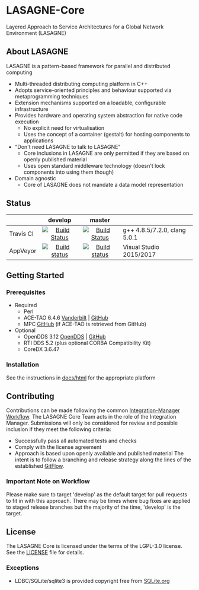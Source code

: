 # LASAGNE-Core
Layered Approach to Service Architectures for a Global Network Environment (LASAGNE)

## About LASAGNE
LASAGNE is a pattern-based framework for parallel and distributed computing
* Multi-threaded distributing computing platform in C++
* Adopts service-oriented principles and behaviour supported via metaprogramming techniques
* Extension mechanisms supported on a loadable, configurable infrastructure
* Provides hardware and operating system abstraction for native code execution
  * No explicit need for virtualisation
  * Uses the concept of a container (gestalt) for hosting components to applications
* "Don't need LASAGNE to talk to LASAGNE"
  * Core inclusions in LASAGNE are only permitted if they are based on openly published material
  * Uses open standard middleware technology (doesn't lock components into using them though)
* Domain agnostic
  * Core of LASAGNE does not mandate a data model representation

## Status
|   | develop | master |   |
|---|:---:|:---:|---|
| Travis CI | [![Build Status](https://travis-ci.org/LASAGNE-Open-Systems/LASAGNE-Core.svg?branch=develop)](https://travis-ci.org/LASAGNE-Open-Systems/LASAGNE-Core) | [![Build Status](https://travis-ci.org/LASAGNE-Open-Systems/LASAGNE-Core.svg?branch=master)](https://travis-ci.org/LASAGNE-Open-Systems/LASAGNE-Core) | g++ 4.8.5/7.2.0, clang 5.0.1 |
| AppVeyor | [![Build status](https://ci.appveyor.com/api/projects/status/1gwwcaraqoku38i8/branch/develop?svg=true)](https://ci.appveyor.com/project/LASAGNE-Open-Systems/lasagne-core/branch/develop) | [![Build status](https://ci.appveyor.com/api/projects/status/1gwwcaraqoku38i8/branch/master?svg=true)](https://ci.appveyor.com/project/LASAGNE-Open-Systems/lasagne-core/branch/master) | Visual Studio 2015/2017 |

## Getting Started

### Prerequisites
* Required
  * Perl
  * ACE-TAO 6.4.6  [Vanderbilt](http://download.dre.vanderbilt.edu) | [GitHub](https://github.com/DOCGroup/ACE_TAO)
  * MPC [GitHub](https://github.com/DOCGroup/MPC) (if ACE-TAO is retrieved from GitHub)
* Optional
  * OpenDDS 3.12      [OpenDDS](http://opendds.org/downloads.html) | [GitHub](https://github.com/objectcomputing/OpenDDS)
  * RTI DDS 5.2 (plus optional CORBA Compatibility Kit)
  * CoreDX 3.6.47

### Installation
See the instructions in [docs/html](docs/html/index.html) for the appropriate platform

## Contributing
Contributions can be made following the common [Integration-Manager Workflow](https://git-scm.com/book/en/v2/Distributed-Git-Distributed-Workflows#_integration_manager). The LASAGNE Core Team acts in the role of the Integration Manager.
Submissions will only be considered for review and possible inclusion if they meet the following criteria:
* Successfully pass all automated tests and checks
* Comply with the license agreement
* Approach is based upon openly available and published material
The intent is to follow a branching and release strategy along the lines of the established [GitFlow](http://nvie.com/posts/a-successful-git-branching-model/).

### Important Note on Workflow ###
Please make sure to target 'develop' as the default target for pull requests to fit in with this approach.
There may be times where bug fixes are applied to staged release branches but the majority of the time, 'develop' is the target.

## License
The LASAGNE Core is licensed under the terms of the LGPL-3.0 license. See the [LICENSE](LICENSE) file for details.

### Exceptions
* LDBC/SQLite/sqlite3 is provided copyright free from [SQLite.org](http://sqlite.org/)
